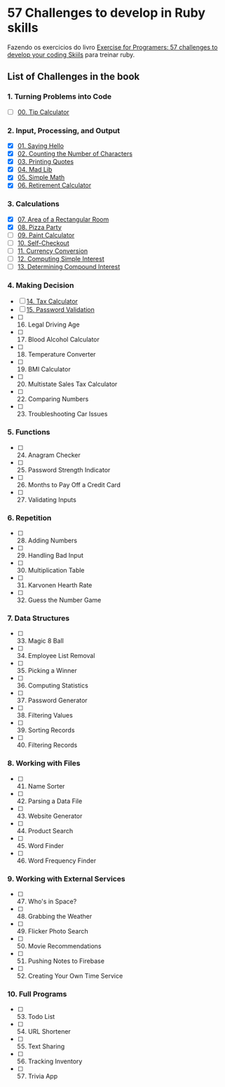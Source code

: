 # 57 Challenges to develop in Ruby skills

Fazendo os exercicios do livro [Exercise for Programers: 57 challenges to develop your coding Skiils](https://www.amazon.com.br/Exercises-Programmers-Brian-Hogan/dp/1680501224?ref=d6k_applink_bb_dls&dplnkId=16829f40-e82d-4860-9020-5e614d5dbd2e) para treinar ruby.

## List of Challenges in the book

### 1. Turning Problems into Code

- [ ] [00. Tip Calculator]()

### 2. Input, Processing, and Output

- [x] [01. Saying Hello](ch01)
- [x] [02. Counting the Number of Characters](ch02)
- [x] [03. Printing Quotes](ch03)
- [x] [04. Mad Lib](ch04)
- [x] [05. Simple Math](ch05)
- [x] [06. Retirement Calculator](ch06)

### 3. Calculations

- [x] [07. Area of a Rectangular Room](ch07)
- [x] [08. Pizza Party](ch08)
- [ ] [09. Paint Calculator]()
- [ ] [10. Self-Checkout]()
- [ ] [11. Currency Conversion]()
- [ ] [12. Computing Simple Interest]()
- [ ] [13. Determining Compound Interest]()

### 4. Making Decision

- [ ] [14. Tax Calculator]()
- [ ] [15. Password Validation]()
- [ ] 16. Legal Driving Age
- [ ] 17. Blood Alcohol Calculator
- [ ] 18. Temperature Converter
- [ ] 19. BMI Calculator
- [ ] 20. Multistate Sales Tax Calculator
- [ ] 22. Comparing Numbers
- [ ] 23. Troubleshooting Car Issues

### 5. Functions

- [ ] 24. Anagram Checker
- [ ] 25. Password Strength Indicator
- [ ] 26. Months to Pay Off a Credit Card
- [ ] 27. Validating Inputs

### 6. Repetition

- [ ] 28. Adding Numbers
- [ ] 29. Handling Bad Input
- [ ] 30. Multiplication Table
- [ ] 31. Karvonen Hearth Rate
- [ ] 32. Guess the Number Game

### 7. Data Structures

- [ ] 33. Magic 8 Ball
- [ ] 34. Employee List Removal
- [ ] 35. Picking a Winner
- [ ] 36. Computing Statistics
- [ ] 37. Password Generator
- [ ] 38. Filtering Values
- [ ] 39. Sorting Records
- [ ] 40. Filtering Records

### 8. Working with Files

- [ ] 41. Name Sorter
- [ ] 42. Parsing a Data File
- [ ] 43. Website Generator
- [ ] 44. Product Search
- [ ] 45. Word Finder
- [ ] 46. Word Frequency Finder

### 9. Working with External Services

- [ ] 47. Who's in Space?
- [ ] 48. Grabbing the Weather
- [ ] 49. Flicker Photo Search
- [ ] 50. Movie Recommendations
- [ ] 51. Pushing Notes to Firebase
- [ ] 52. Creating Your Own Time Service

### 10. Full Programs

- [ ] 53. Todo List
- [ ] 54. URL Shortener
- [ ] 55. Text Sharing
- [ ] 56. Tracking Inventory
- [ ] 57. Trivia App
